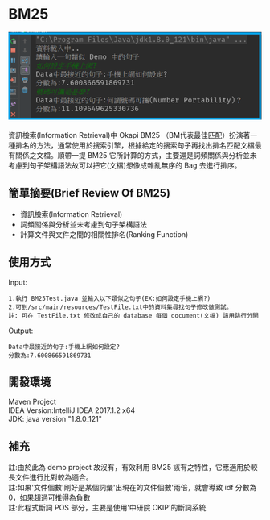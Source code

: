 # BM25
![demo](https://github.com/Alex-CHUN-YU/BM25/blob/master/image/demo.png)</br></br>
資訊檢索(Information Retrieval)中 Okapi BM25 （BM代表最佳匹配）扮演著一種排名的方法，通常使用於搜索引擎，根據給定的搜索句子再找出排名匹配文檔最有關係之文檔。順帶一提 BM25 它所計算的方式，主要還是詞頻關係與分析並未考慮到句子架構語法故可以把它(文檔)想像成雜亂無序的 Bag 去進行排序。</br>

## 簡單摘要(Brief Review Of BM25)
* 資訊檢索(Information Retrieval)
* 詞頻關係與分析並未考慮到句子架構語法
* 計算文件與文件之間的相關性排名(Ranking Function)

## 使用方式
Input:</br>
```
1.執行 BM25Test.java 並輸入以下類似之句子(EX:如何設定手機上網?)
2.可到/src/main/resources/TestFile.txt中的資料集尋找句子修改做測試。
註: 可在 TestFile.txt 修改成自己的 database 每個 document(文檔) 請用跳行分開
```
Output:</br>
```
Data中最接近的句子:﻿手機上網如何設定?
分數為:7.600866591869731
```

## 開發環境
Maven Project</br>
IDEA Version:IntelliJ IDEA 2017.1.2 x64</br>
JDK: java version "1.8.0_121"</br>

## 補充
註:由於此為 demo project 故沒有，有效利用 BM25 該有之特性，它應適用於較長文件進行比對較為適合。</br>
註:如果'文件個數'剛好是某個詞彙'出現在的文件個數'兩倍，就會導致 idf 分數為 0，如果超過可推得為負數</br>
註:此程式斷詞 POS 部分，主要是使用'中研院 CKIP'的斷詞系統</br>
